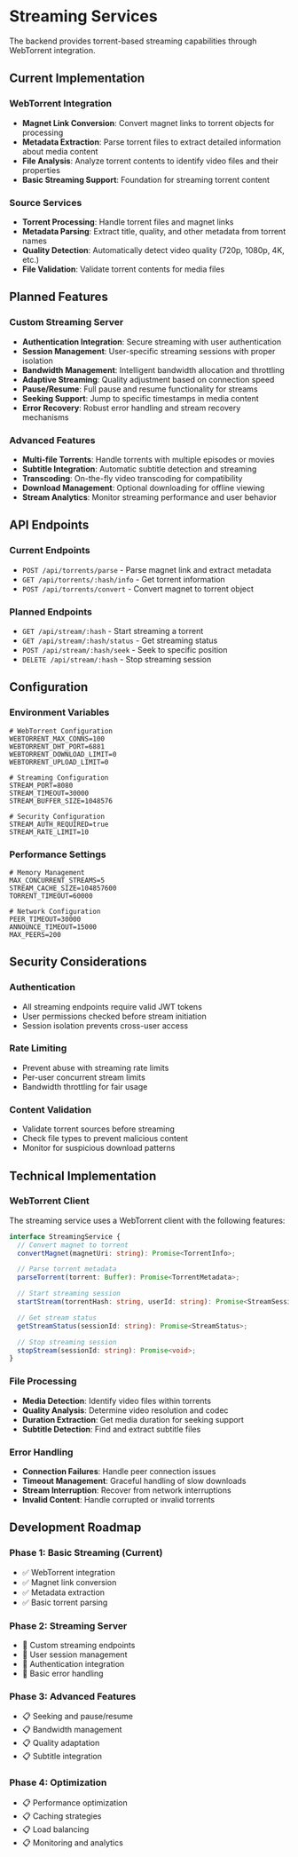 # Streaming Services

The backend provides torrent-based streaming capabilities through WebTorrent integration.

## Current Implementation

### WebTorrent Integration

- **Magnet Link Conversion**: Convert magnet links to torrent objects for processing
- **Metadata Extraction**: Parse torrent files to extract detailed information about media content
- **File Analysis**: Analyze torrent contents to identify video files and their properties
- **Basic Streaming Support**: Foundation for streaming torrent content

### Source Services

- **Torrent Processing**: Handle torrent files and magnet links
- **Metadata Parsing**: Extract title, quality, and other metadata from torrent names
- **Quality Detection**: Automatically detect video quality (720p, 1080p, 4K, etc.)
- **File Validation**: Validate torrent contents for media files

## Planned Features

### Custom Streaming Server

- **Authentication Integration**: Secure streaming with user authentication
- **Session Management**: User-specific streaming sessions with proper isolation
- **Bandwidth Management**: Intelligent bandwidth allocation and throttling
- **Adaptive Streaming**: Quality adjustment based on connection speed
- **Pause/Resume**: Full pause and resume functionality for streams
- **Seeking Support**: Jump to specific timestamps in media content
- **Error Recovery**: Robust error handling and stream recovery mechanisms

### Advanced Features

- **Multi-file Torrents**: Handle torrents with multiple episodes or movies
- **Subtitle Integration**: Automatic subtitle detection and streaming
- **Transcoding**: On-the-fly video transcoding for compatibility
- **Download Management**: Optional downloading for offline viewing
- **Stream Analytics**: Monitor streaming performance and user behavior

## API Endpoints

### Current Endpoints

- `POST /api/torrents/parse` - Parse magnet link and extract metadata
- `GET /api/torrents/:hash/info` - Get torrent information
- `POST /api/torrents/convert` - Convert magnet to torrent object

### Planned Endpoints

- `GET /api/stream/:hash` - Start streaming a torrent
- `GET /api/stream/:hash/status` - Get streaming status
- `POST /api/stream/:hash/seek` - Seek to specific position
- `DELETE /api/stream/:hash` - Stop streaming session

## Configuration

### Environment Variables

```env
# WebTorrent Configuration
WEBTORRENT_MAX_CONNS=100
WEBTORRENT_DHT_PORT=6881
WEBTORRENT_DOWNLOAD_LIMIT=0
WEBTORRENT_UPLOAD_LIMIT=0

# Streaming Configuration
STREAM_PORT=8080
STREAM_TIMEOUT=30000
STREAM_BUFFER_SIZE=1048576

# Security Configuration
STREAM_AUTH_REQUIRED=true
STREAM_RATE_LIMIT=10
```

### Performance Settings

```env
# Memory Management
MAX_CONCURRENT_STREAMS=5
STREAM_CACHE_SIZE=104857600
TORRENT_TIMEOUT=60000

# Network Configuration
PEER_TIMEOUT=30000
ANNOUNCE_TIMEOUT=15000
MAX_PEERS=200
```

## Security Considerations

### Authentication

- All streaming endpoints require valid JWT tokens
- User permissions checked before stream initiation
- Session isolation prevents cross-user access

### Rate Limiting

- Prevent abuse with streaming rate limits
- Per-user concurrent stream limits
- Bandwidth throttling for fair usage

### Content Validation

- Validate torrent sources before streaming
- Check file types to prevent malicious content
- Monitor for suspicious download patterns

## Technical Implementation

### WebTorrent Client

The streaming service uses a WebTorrent client with the following features:

```typescript
interface StreamingService {
  // Convert magnet to torrent
  convertMagnet(magnetUri: string): Promise<TorrentInfo>;

  // Parse torrent metadata
  parseTorrent(torrent: Buffer): Promise<TorrentMetadata>;

  // Start streaming session
  startStream(torrentHash: string, userId: string): Promise<StreamSession>;

  // Get stream status
  getStreamStatus(sessionId: string): Promise<StreamStatus>;

  // Stop streaming session
  stopStream(sessionId: string): Promise<void>;
}
```

### File Processing

- **Media Detection**: Identify video files within torrents
- **Quality Analysis**: Determine video resolution and codec
- **Duration Extraction**: Get media duration for seeking support
- **Subtitle Detection**: Find and extract subtitle files

### Error Handling

- **Connection Failures**: Handle peer connection issues
- **Timeout Management**: Graceful handling of slow downloads
- **Stream Interruption**: Recover from network interruptions
- **Invalid Content**: Handle corrupted or invalid torrents

## Development Roadmap

### Phase 1: Basic Streaming (Current)

- ✅ WebTorrent integration
- ✅ Magnet link conversion
- ✅ Metadata extraction
- ✅ Basic torrent parsing

### Phase 2: Streaming Server

- 🚧 Custom streaming endpoints
- 🚧 User session management
- 🚧 Authentication integration
- 🚧 Basic error handling

### Phase 3: Advanced Features

- 📋 Seeking and pause/resume
- 📋 Bandwidth management
- 📋 Quality adaptation
- 📋 Subtitle integration

### Phase 4: Optimization

- 📋 Performance optimization
- 📋 Caching strategies
- 📋 Load balancing
- 📋 Monitoring and analytics
